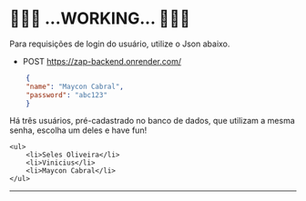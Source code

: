 # 🚧🚧🚧 ...WORKING... 🚧🚧🚧


Para requisições de login do usuário, utilize o Json abaixo. 
- POST https://zap-backend.onrender.com/
	
```json	
    {
	"name": "Maycon Cabral",	
	"password": "abc123"	
    }	
```

 Há três usuários, pré-cadastrado no banco de dados, que utilizam a mesma senha, escolha um deles e have fun!
	
    <ul>
        <li>Seles Oliveira</li>  
        <li>Vinicius</li> 
        <li>Maycon Cabral</li> 
    </ul>
    
___________________________


   
   
